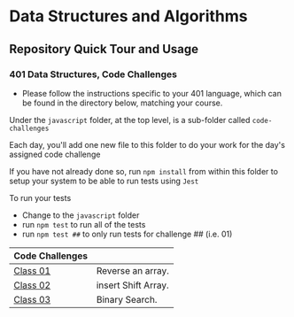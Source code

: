 # Data Structures and Algorithms

## Repository Quick Tour and Usage

### 401 Data Structures, Code Challenges

- Please follow the instructions specific to your 401 language, which can be found in the directory below, matching your course.

Under the `javascript` folder, at the top level, is a sub-folder called `code-challenges`

Each day, you'll add one new file to this folder to do your work for the day's assigned code challenge

If you have not already done so, run `npm install` from within this folder to setup your system to be able to run tests using `Jest`

To run your tests

- Change to the `javascript` folder
- run `npm test` to run all of the tests
- run `npm test ##` to only run tests for challenge ## (i.e. 01)

| Code Challenges                                                      |                     |
| -------------------------------------------------------------------- | ------------------- |
| [Class 01](javascript/code-challenges/reverse-an-array/README.md)    | Reverse an array.   |
| [Class 02](javascript/code-challenges/array-insert-shift/README.md)  | insert Shift Array. |
| [Class 03](javascript/code-challenges/array-binary-search/README.md) | Binary Search.      |

